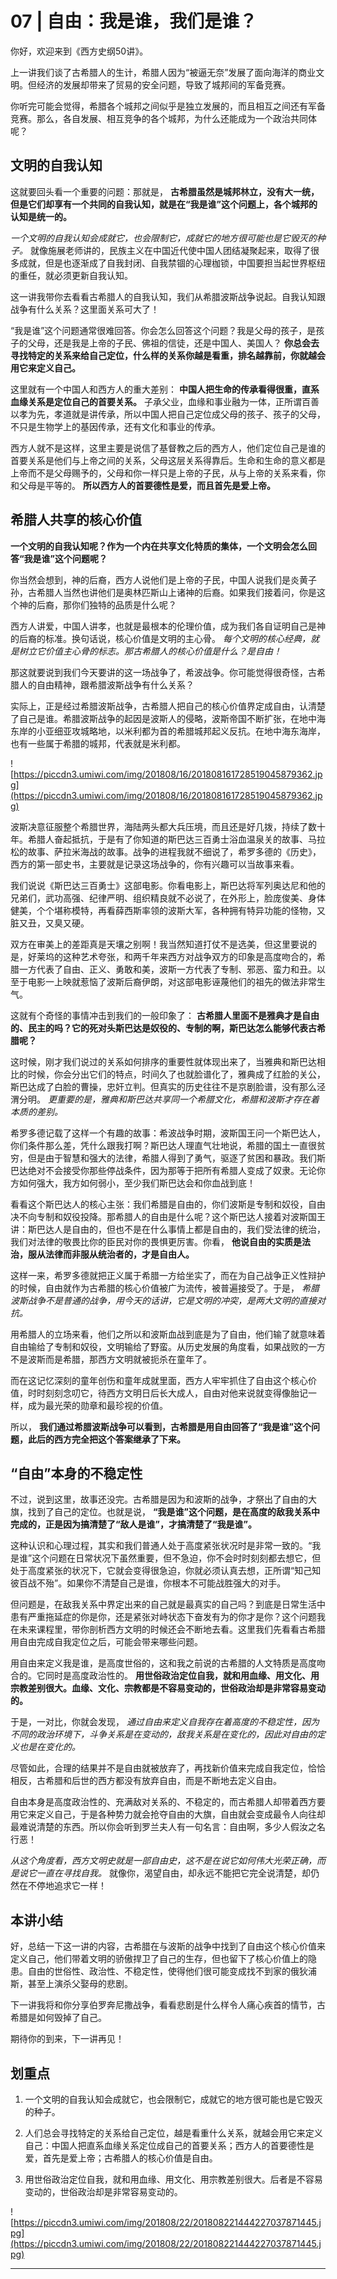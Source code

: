 # 07 | 自由：我是谁，我们是谁？

你好，欢迎来到《西方史纲50讲》。

上一讲我们谈了古希腊人的生计，希腊人因为“被逼无奈”发展了面向海洋的商业文明。但经济的发展却带来了贸易的安全问题，导致了城邦间的军备竞赛。

你听完可能会觉得，希腊各个城邦之间似乎是独立发展的，而且相互之间还有军备竞赛。那么，各自发展、相互竞争的各个城邦，为什么还能成为一个政治共同体呢？

## 文明的自我认知

这就要回头看一个重要的问题：那就是， **古希腊虽然是城邦林立，没有大一统，但是它们却享有一个共同的自我认知，就是在“我是谁”这个问题上，各个城邦的认知是统一的。**

 *一个文明的自我认知会成就它，也会限制它，成就它的地方很可能也是它毁灭的种子。* 就像施展老师讲的，民族主义在中国近代使中国人团结凝聚起来，取得了很多成就，但是也逐渐成了自我封闭、自我禁锢的心理枷锁，中国要担当起世界枢纽的重任，就必须更新自我认知。

这一讲我带你去看看古希腊人的自我认知，我们从希腊波斯战争说起。自我认知跟战争有什么关系？这里面关系可大了！

“我是谁”这个问题通常很难回答。你会怎么回答这个问题？我是父母的孩子，是孩子的父母，还是我是上帝的子民、佛祖的信徒，还是中国人、美国人？ **你总会去寻找特定的关系来给自己定位，什么样的关系你越是看重，排名越靠前，你就越会用它来定义自己。**

这里就有一个中国人和西方人的重大差别： **中国人把生命的传承看得很重，直系血缘关系是定位自己的首要关系。** 子承父业，血缘和事业融为一体，正所谓百善以孝为先，孝道就是讲传承，所以中国人把自己定位成父母的孩子、孩子的父母，不只是生物学上的基因传承，还有文化和事业的传承。

西方人就不是这样，这里主要是说信了基督教之后的西方人，他们定位自己是谁的首要关系是他们与上帝之间的关系，父母这层关系得靠后。生命和生命的意义都是上帝而不是父母赐予的，父母和你一样只是上帝的子民，从与上帝的关系来看，你和父母是平等的。 **所以西方人的首要德性是爱，而且首先是爱上帝。**

## 希腊人共享的核心价值

 **一个文明的自我认知呢？作为一个内在共享文化特质的集体，一个文明会怎么回答“我是谁”这个问题呢？**

你当然会想到，神的后裔，西方人说他们是上帝的子民，中国人说我们是炎黄子孙，古希腊人当然也讲他们是奥林匹斯山上诸神的后裔。如果我们接着问，你是这个神的后裔，那你们独特的品质是什么呢？

西方人讲爱，中国人讲孝，也就是最根本的伦理价值，成为我们各自证明自己是神的后裔的标准。换句话说，核心价值是文明的主心骨。 *每个文明的核心经典，就是树立它价值主心骨的标志。那古希腊人的核心价值是什么？是自由！*

那这就要说到我们今天要讲的这一场战争了，希波战争。你可能觉得很奇怪，古希腊人的自由精神，跟希腊波斯战争有什么关系？

实际上，正是经过希腊波斯战争，古希腊人把自己的核心价值界定成自由，认清楚了自己是谁。希腊波斯战争的起因是波斯人的侵略，波斯帝国不断扩张，在地中海东岸的小亚细亚攻城略地，以米利都为首的希腊城邦起义反抗。在地中海东海岸，也有一些属于希腊的城邦，代表就是米利都。

![https://piccdn3.umiwi.com/img/201808/16/201808161728519045879362.jpg](https://piccdn3.umiwi.com/img/201808/16/201808161728519045879362.jpg)

波斯决意征服整个希腊世界，海陆两头都大兵压境，而且还是好几拨，持续了数十年。希腊人奋起抵抗，于是有了你知道的斯巴达三百勇士浴血温泉关的故事、马拉松的故事、萨拉米海战的故事。战争的进程我就不细说了，希罗多德的《历史》，西方的第一部史书，主要就是记录这场战争的，你有兴趣可以当故事来看。

我们说说《斯巴达三百勇士》这部电影。你看电影上，斯巴达将军列奥达尼和他的兄弟们，武功高强、纪律严明、组织精良就不必说了，在外形上，脸庞俊美、身体健美，个个堪称模特，再看薛西斯率领的波斯大军，各种拥有特异功能的怪物，又脏又丑，又臭又硬。

双方在审美上的差距真是天壤之别啊！我当然知道打仗不是选美，但这里要说的是，好莱坞的这种艺术夸张，和两千年来西方对战争双方的印象是高度吻合的，希腊一方代表了自由、正义、勇敢和美，波斯一方代表了专制、邪恶、蛮力和丑。以至于电影一上映就惹恼了波斯后裔伊朗，对这部电影诬蔑他们的祖先的做法非常生气。

这就有个奇怪的事情冲击到我们的一般印象了： **古希腊人里面不是雅典才是自由的、民主的吗？它的死对头斯巴达是奴役的、专制的啊，斯巴达怎么能够代表古希腊呢？**

这时候，刚才我们说过的关系如何排序的重要性就体现出来了，当雅典和斯巴达相比的时候，你会分出它们的特点，时间久了也就脸谱化了，雅典成了红脸的关公，斯巴达成了白脸的曹操，忠奸立判。但真实的历史往往不是京剧脸谱，没有那么泾渭分明。 *更重要的是，雅典和斯巴达共享同一个希腊文化，希腊和波斯才存在着本质的差别。*

希罗多德记载了这样一个有趣的故事：希波战争时期，波斯国王问一个斯巴达人，你们条件那么差，凭什么跟我打啊？斯巴达人理直气壮地说，希腊的国土一直很贫穷，但是由于智慧和强大的法律，希腊人得到了勇气，驱逐了贫困和暴政。我们斯巴达绝对不会接受你那些停战条件，因为那等于把所有希腊人变成了奴隶。无论你方如何强大，我方如何弱小，至少我们斯巴达会和你血战到底！

看看这个斯巴达人的核心主张：我们希腊是自由的，你们波斯是专制和奴役，自由决不向专制和奴役投降。那希腊人的自由是什么呢？这个斯巴达人接着对波斯国王讲：斯巴达人是自由的，但也不是在什么事情上都是自由的，我们受法律的统治，我们对法律的敬畏比你的臣民对你的畏惧更厉害。你看， **他说自由的实质是法治，服从法律而非服从统治者的，才是自由人。**

这样一来，希罗多德就把正义属于希腊一方给坐实了，而在为自己战争正义性辩护的时候，自由就作为古希腊的核心价值被广为流传，被普遍接受了。于是， *希腊波斯战争不是普通的战争，用今天的话讲，它是文明的冲突，是两大文明的直接对抗。*

用希腊人的立场来看，他们之所以和波斯血战到底是为了自由，他们输了就意味着自由输给了专制和奴役，文明输给了野蛮。从历史发展的角度看，如果战败的一方不是波斯而是希腊，那西方文明就被扼杀在童年了。

而在这记忆深刻的童年创伤和童年成就里面，西方人牢牢抓住了自由这个核心价值，时时刻刻念叨它，待西方文明日后长大成人，自由对他来说就变得像胎记一样，成为最光荣的勋章和最珍视的价值。

所以， **我们通过希腊波斯战争可以看到，古希腊是用自由回答了“我是谁”这个问题，此后的西方完全把这个答案继承了下来。**

## “自由”本身的不稳定性

不过，说到这里，故事还没完。古希腊是因为和波斯的战争，才祭出了自由的大旗，找到了自己的定位。也就是说， **“我是谁”这个问题，是在高度的敌我关系中完成的，正是因为搞清楚了“敌人是谁”，才搞清楚了“我是谁”。**

这种认识和心理过程，其实和我们普通人处于高度紧张状况时是非常一致的。“我是谁”这个问题在日常状况下虽然重要，但不急迫，你不会时时刻刻都去想它，但处于高度紧张的状况下，它就会变得很急迫，你就必须认真去想，正所谓“知己知彼百战不殆”。如果你不清楚自己是谁，你根本不可能战胜强大的对手。

但问题是，在敌我关系中界定出来的自己就是最真实的自己吗？到底是日常生活中患有严重拖延症的你是你，还是紧张对峙状态下奋发有为的你才是你？这个问题我在未来课程里，带你剖析西方文明的时候还会不断地去看。这里我们先看看古希腊用自由完成自我定位之后，可能会带来哪些问题。

用自由来定义我是谁，是高度世俗的，这和我之前说的古希腊的人文特质是高度吻合的。它同时是高度政治性的。 **用世俗政治定位自我，就和用血缘、用文化、用宗教差别很大。血缘、文化、宗教都是不容易变动的，世俗政治却是非常容易变动的。**

于是，一对比，你就会发现， *通过自由来定义自我存在着高度的不稳定性，因为不同的政治环境下，斗争关系是在变动的，敌我关系是在变化的，因此对自由的定义也是在变化的。*

尽管如此，合理的结果并不是自由就被放弃了，再找新价值来完成自我定位，恰恰相反，古希腊和后世的西方都没有放弃自由，而是不断地去定义自由。

自由本身是高度政治性的、充满敌对关系的、不稳定的，而古希腊人却带着西方要用它来定义自己，于是各种势力就会抢夺自由的大旗，自由就会变成最令人向往却最难说清楚的东西。所以你会听到罗兰夫人有一句名言：自由啊，多少人假汝之名行恶！

 *从这个角度看，西方文明史就是一部自由史，这不是在说它如何伟大光荣正确，而是说它一直在寻找自我。* 就像你，渴望自由，却永远不能把它完全说清楚，却仍然在不停地追求它一样！

## 本讲小结

好，总结一下这一讲的内容，古希腊在与波斯的战争中找到了自由这个核心价值来定义自己，他们带着文明的骄傲捍卫了自己的生存，但也留下了核心价值上的隐患。自由的世俗性、政治性、不稳定性，使得他们很可能变成找不到家的俄狄浦斯，甚至上演杀父娶母的悲剧。

下一讲我将和你分享伯罗奔尼撒战争，看看悲剧是什么样令人痛心疾首的情节，古希腊是如何毁掉了自己。

期待你的到来，下一讲再见！

## 划重点

1. 一个文明的自我认知会成就它，也会限制它，成就它的地方很可能也是它毁灭的种子。

2. 人们总会寻找特定的关系给自己定位，越是看重什么关系，就越会用它来定义自己：中国人把直系血缘关系定位成自己的首要关系；西方人的首要德性是爱，首先是爱上帝；古希腊人的核心价值是自由。

3. 用世俗政治定位自我，就和用血缘、用文化、用宗教差别很大。后者是不容易变动的，世俗政治却是非常容易变动的。

![https://piccdn3.umiwi.com/img/201808/22/201808221444227037871445.jpg](https://piccdn3.umiwi.com/img/201808/22/201808221444227037871445.jpg)

---
